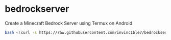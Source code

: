 # bedrockserver
Create a Minecraft Bedrock Server using Termux on Android
```bash
bash <(curl -s https://raw.githubusercontent.com/invinc1ble7/bedrockserver/main/setup.sh)
```
